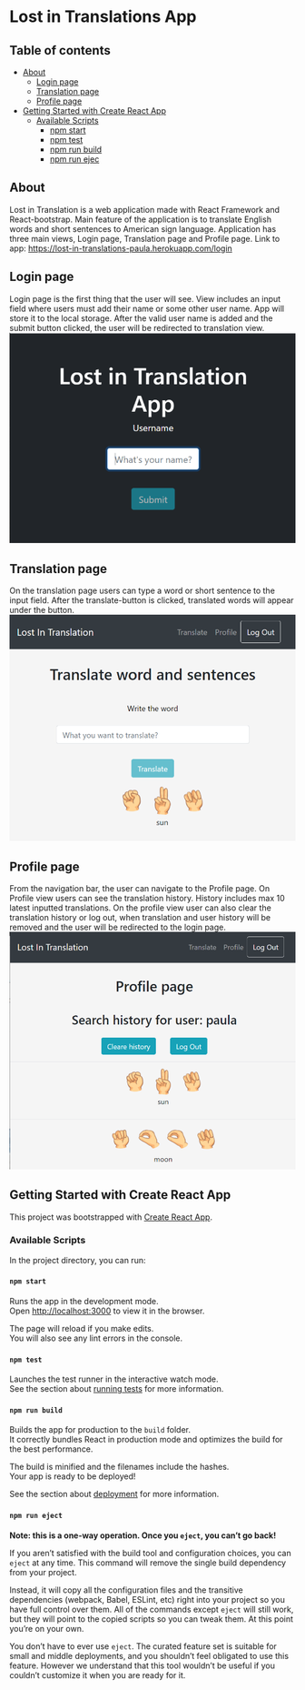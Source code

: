 # Lost in Translations App

## Table of contents
  - [About](#about)
      - [Login page](#login-page)
      - [Translation page](#translation-page)
      - [Profile page](#profile-page)
  - [Getting Started with Create React App](#getting-started-with-create-react-app)
    - [Available Scripts](#available-scripts)
      - [npm start](#npm-start)
      - [npm test](#npm-test)
      - [npm run build](#npm-run-build)
      - [npm run ejec](#npm-run-eject)

## About

Lost in Translation is a web application made with React Framework and React-bootstrap. Main feature of the application is to translate English words and short sentences to American sign language. Application has three main views, Login page, Translation page and Profile page.
Link to app: https://lost-in-translations-paula.herokuapp.com/login

## Login page

Login page is the first thing that the user will see. View includes an input field where users must add their name or some other user name. App will store it to the local storage. After the valid user name is added and the submit button clicked, the user will be redirected to translation view.
![image oh the login page](https://github.com/paularintaharri/LostInTranslation/blob/master/public/readme-images/loginpage.png)

## Translation page

On the translation page users can type a word or short sentence to the input field. After the translate-button is clicked, translated words will appear under the button.
![image oh the translation page](https://github.com/paularintaharri/LostInTranslation/blob/master/public/readme-images/translate_page.png)

## Profile page

From the navigation bar, the user can navigate to the Profile page. On Profile view users can see the translation history. History includes max 10 latest inputted translations. On the profile view user can also clear the translation history or log out, when translation and user history will be removed and the user will be redirected to the login page. 
![image oh the profile page](https://github.com/paularintaharri/LostInTranslation/blob/master/public/readme-images/profile_page.png)


## Getting Started with Create React App

This project was bootstrapped with [Create React App](https://github.com/facebook/create-react-app).

### Available Scripts

In the project directory, you can run:

#### `npm start`

Runs the app in the development mode.\
Open [http://localhost:3000](http://localhost:3000) to view it in the browser.

The page will reload if you make edits.\
You will also see any lint errors in the console.

#### `npm test`

Launches the test runner in the interactive watch mode.\
See the section about [running tests](https://facebook.github.io/create-react-app/docs/running-tests) for more information.

#### `npm run build`

Builds the app for production to the `build` folder.\
It correctly bundles React in production mode and optimizes the build for the best performance.

The build is minified and the filenames include the hashes.\
Your app is ready to be deployed!

See the section about [deployment](https://facebook.github.io/create-react-app/docs/deployment) for more information.

#### `npm run eject`

**Note: this is a one-way operation. Once you `eject`, you can’t go back!**

If you aren’t satisfied with the build tool and configuration choices, you can `eject` at any time. This command will remove the single build dependency from your project.

Instead, it will copy all the configuration files and the transitive dependencies (webpack, Babel, ESLint, etc) right into your project so you have full control over them. All of the commands except `eject` will still work, but they will point to the copied scripts so you can tweak them. At this point you’re on your own.

You don’t have to ever use `eject`. The curated feature set is suitable for small and middle deployments, and you shouldn’t feel obligated to use this feature. However we understand that this tool wouldn’t be useful if you couldn’t customize it when you are ready for it.
